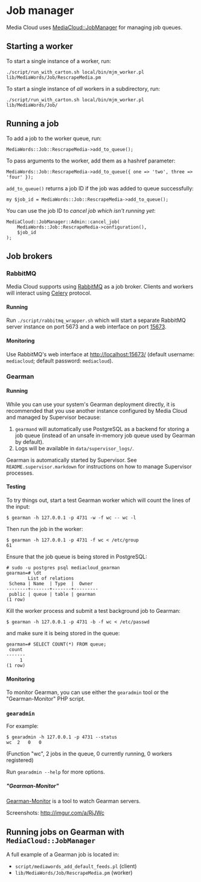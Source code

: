 # Job manager

Media Cloud uses [MediaCloud::JobManager](https://github.com/berkmancenter/p5-MediaCloud-JobManager) for
managing job queues.


## Starting a worker

To start a single instance of a worker, run:

    ./script/run_with_carton.sh local/bin/mjm_worker.pl lib/MediaWords/Job/RescrapeMedia.pm

To start a single instance of *all* workers in a subdirectory, run:

    ./script/run_with_carton.sh local/bin/mjm_worker.pl lib/MediaWords/Job/


## Running a job

To add a job to the worker queue, run:

    MediaWords::Job::RescrapeMedia->add_to_queue();

To pass arguments to the worker, add them as a hashref parameter:

    MediaWords::Job::RescrapeMedia->add_to_queue({ one => 'two', three => 'four' });

`add_to_queue()` returns a job ID if the job was added to queue successfully:

    my $job_id = MediaWords::Job::RescrapeMedia->add_to_queue();

You can use the job ID to *cancel job which isn't running yet*:

    MediaCloud::JobManager::Admin::cancel_job(
        MediaWords::Job::RescrapeMedia->configuration(),
        $job_id
    );


## Job brokers


### RabbitMQ

Media Cloud supports using [RabbitMQ](https://www.rabbitmq.com/) as a job broker. Clients and workers will interact using [Celery](http://www.celeryproject.org/) protocol.

#### Running

Run `./script/rabbitmq_wrapper.sh` which will start a separate RabbitMQ server instance on port 5673 and a web interface on port [15673](http://localhost:15673/).


#### Monitoring

Use RabbitMQ's web interface at <http://localhost:15673/> (default username: `mediacloud`; default password: `mediacloud`).


### Gearman

#### Running

While you can use your system's Gearman deployment directly, it is recommended
that you use another instance configured by Media Cloud and managed by
Supervisor because:

1. `gearmand` will automatically use PostgreSQL as a backend for storing a job
   queue (instead of an unsafe in-memory job queue used by Gearman by default).
2. Logs will be available in `data/supervisor_logs/`.

Gearman is automatically started by Supervisor. See
`README.supervisor.markdown` for instructions on how to manage Supervisor
processes.


#### Testing

To try things out, start a test Gearman worker which will count the lines of
the input:

    $ gearman -h 127.0.0.1 -p 4731 -w -f wc -- wc -l

Then run the job in the worker:

    $ gearman -h 127.0.0.1 -p 4731 -f wc < /etc/group
    61

Ensure that the job queue is being stored in PostgreSQL:

    # sudo -u postgres psql mediacloud_gearman
    gearman=# \dt
            List of relations
     Schema | Name  | Type  |  Owner  
    --------+-------+-------+---------
     public | queue | table | gearman
    (1 row)

Kill the worker process and submit a test background job to Gearman:

    $ gearman -h 127.0.0.1 -p 4731 -b -f wc < /etc/passwd

and make sure it is being stored in the queue:

    gearman=# SELECT COUNT(*) FROM queue;
     count 
    -------
         1
    (1 row)


#### Monitoring

To monitor Gearman, you can use either the `gearadmin` tool or the
"Gearman-Monitor" PHP script.


### `gearadmin`

For example:

    $ gearadmin -h 127.0.0.1 -p 4731 --status
    wc  2   0   0

(Function "wc", 2 jobs in the queue, 0 currently running, 0 workers registered)

Run `gearadmin --help` for more options.


##### "Gearman-Monitor"

[Gearman-Monitor](https://github.com/yugene/Gearman-Monitor) is a tool to watch
Gearman servers. 

Screenshots: http://imgur.com/a/RjJWc
 

## Running jobs on Gearman with `MediaCloud::JobManager`

A full example of a Gearman job is located in:

* `script/mediawords_add_default_feeds.pl` (client)
* `lib/MediaWords/Job/RescrapeMedia.pm` (worker)
